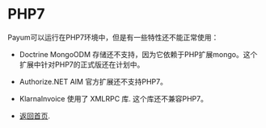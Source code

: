 # PHP7

Payum可以运行在PHP7环境中，但是有一些特性还不能正常使用：

* Doctrine MongoODM 存储还不支持，因为它依赖于PHP扩展mongo。这个扩展中针对PHP7的正式版还在计划中。
* Authorize.NET AIM 官方扩展还不支持PHP7。
* KlarnaInvoice 使用了 XMLRPC 库. 这个库还不兼容PHP7。

* [返回首页](index.md).

